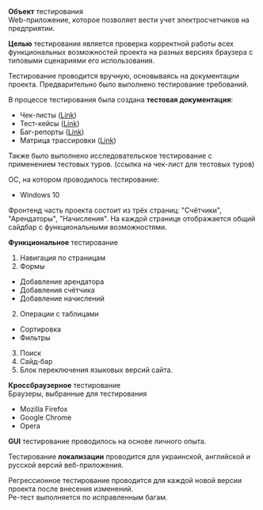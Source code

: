 <b>Объект</b> тестирования<br>
Web-приложение, которое позволяет вести учет электросчетчиков на предприятии.

<b>Целью</b> тестирования является проверка корректной работы всех функциональных возможностей проекта на разных версиях браузера с типовыми сценариями его использования.

Тестирование проводится вручную, основываясь на документации проекта. 
Предварительно было выполнено тестирование требований.

В процессе тестирования была создана <b>тестовая документация</b>:
- Чек-листы (<a href="https://github.com/NikUrs/Mykola_Ursalov/tree/main/Diploma%20project%20_Counters_/%D0%A7%D0%B5%D0%BA-%D0%BB%D0%B8%D1%81%D1%82%D1%8B">Link</a>)<br>
- Тест-кейсы (<a href="https://github.com/NikUrs/Mykola_Ursalov/tree/main/Diploma%20project%20_Counters_/%D0%A2%D0%B5%D1%81%D1%82-%D0%BA%D0%B5%D0%B9%D1%81%D1%8B">Link</a>)<br>
- Баг-репорты (<a href="https://github.com/NikUrs/Mykola_Ursalov/tree/main/Diploma%20project%20_Counters_/%D0%91%D0%B0%D0%B3-%D1%80%D0%B5%D0%BF%D0%BE%D1%80%D1%82%D1%8B%20%2B%20%D0%B8%D0%BC%D0%BF%D1%80%D1%83%D0%B2%D0%BC%D0%B5%D0%BD%D1%82%D1%8B">Link</a>)<br>
- Матрица трассировки (<a href="https://docs.google.com/spreadsheets/d/1u66S-dO-iBhkxXwA1N-PW3J7zDf3mVpkdcFSrdwm5Qg/edit#gid=0">Link</a>)

Также было выполнено исследовательское тестирование с применением тестовых туров.
(ссылка на чек-лист для тестовых туров)

ОС, на котором проводилось тестирование:
- Windows 10

Фронтенд часть проекта состоит из трёх страниц: "Счётчики", "Арендаторы", "Начисления". На каждой странице отображается общий сайдбар с функциональными возможностями. 	

<b>Функциональное</b> тестирование
1. Навигация по страницам
1. Формы
- Добавление арендатора
- Добавления счётчика
- Добавление начислений
2. Операции с таблицами
- Сортировка
- Фильтры
3. Поиск
4. Сайд-бар 
5. Блок переключения языковых версий сайта. 

<b>Кроссбраузерное</b> тестирование<br>
Браузеры, выбранные для тестирования
- Mozilla Firefox
- Google Chrome
- Opera

<b>GUI</b> тестирование проводилось на основе личного опыта.

Тестирование <b>локализации</b> проводится для украинской, английской и русской версий веб-приложения. 




Регрессионное тестирование проводится для каждой новой версии проекта после внесения изменений. <br>
Ре-тест выполняется по исправленным багам. 



